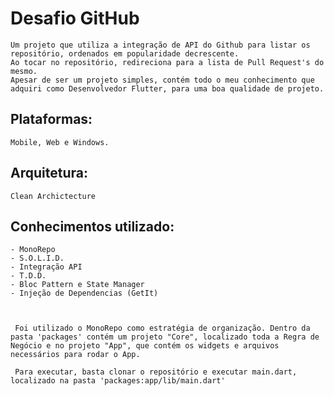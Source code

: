 # Desafio GitHub
    Um projeto que utiliza a integração de API do Github para listar os repositório, ordenados em popularidade decrescente. 
    Ao tocar no repositório, redireciona para a lista de Pull Request's do mesmo.
    Apesar de ser um projeto simples, contém todo o meu conhecimento que adquiri como Desenvolvedor Flutter, para uma boa qualidade de projeto.



## Plataformas:
    Mobile, Web e Windows.
    
## Arquitetura:
    Clean Archictecture
    
    
## Conhecimentos utilizado:
    - MonoRepo
    - S.O.L.I.D.
    - Integração API
    - T.D.D.
    - Bloc Pattern e State Manager
    - Injeção de Dependencias (GetIt)
    
    
     
     Foi utilizado o MonoRepo como estratégia de organização. Dentro da pasta 'packages' contém um projeto "Core", localizado toda a Regra de Negócio e no projeto "App", que contém os widgets e arquivos necessários para rodar o App.

     Para executar, basta clonar o repositório e executar main.dart, localizado na pasta 'packages:app/lib/main.dart'
